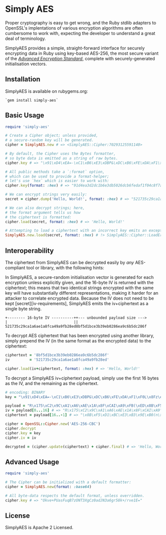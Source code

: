 Simply AES
==========

Proper cryptography is easy to get wrong, and the Ruby stdlib adapters to OpenSSL's implentations of various encryption algorithms are often cumbersome to work with, expecting the developer to understand a great deal of terminology.

SimplyAES provides a simple, straight-forward interface for securely encrypting data in Ruby using key-based AES-256, the most secure variant of the [*Advanced Encryption Standard*][AES], complete with securely-generated initialisation vectors.

[AES]: http://en.wikipedia.org/wiki/Advanced_Encryption_Standard

Installation
------------

SimplyAES is available on rubygems.org:

    `gem install simply-aes`

Basic Usage
-----------

~~~ ruby
require 'simply-aes'

# Create a Cipher object; unless provided,
# a secure-random key will be generated.
cipher = SimplyAES.new # => <SimplyAES::Cipher:70293125591140>

# By default, the Cipher uses the Bytes formatter,
# so byte data is emitted as a string of raw bytes.
cipher.key # => "\x91\xD4\xEA=-\xC1\xB6\xE3\xDBP&\xDC\xB6\xFE\xDA\xF1\xF0L\x8Fz\e\xF7k]\x15\x9A\x9B8\xB1\xF3\xE3\xEE"

# All public methods take a `:format` option,
# which can be used to provide a format-helper;
# let's use `hex` which is easier to work with:
cipher.key(format: :hex) # => "91d4ea3d2dc1b6e3db5026dcb6fedaf1f04c8f7a1bf76b5d159a9b38b1f3e3ee"

# We can encrypt strings very easily:
secret = cipher.dump('Hello, World!', format: :hex) # => "521735c29ca1a6ae1a8fca49a9fb28ed8bf5d1bce3b39eb0286ea9c6b5dc286f"

# We can also decrypt strings; here,
# the format argument tells us how
# the ciphertext is formatted:
cipher.load(secret, format: :hex) # => 'Hello, World!'

# Attempting to load a ciphertext with an incorrect key emits an exception:
SimplyAES.new.load(secret, format: :hex) # !> SimplyAES::Cipher::LoadError
~~~

Interoperability
----------------

The ciphertext from SimplyAES can be decrypted easily by _any_ AES-compliant tool or library, with the following hints:

In SimplyAES, a secure-random initialisation vector is generated for each encryption unless explicitly given, and the 16-byte IV is returned with the ciphertext;
this means that two identical strings encrypted with the same key will have substantially different representations, making it harder for an attacker to correlate encrypted data.
Because the IV does not need to be kept [secret][iv-requirements], SimplyAES emits the iv+ciphertext as a single byte string.

~~~
+-------- 16-byte IV ----------++--- unbounded payload size --->
|                              ||
521735c29ca1a6ae1a8fca49a9fb28ed8bf5d1bce3b39eb0286ea9c6b5dc286f
~~~

To decrypt AES ciphertext that has been encrypted using another library, simply prepend the IV (in the same format as the encrypted data) to the ciphertext:

~~~ ruby
ciphertext = '8bf5d1bce3b39eb0286ea9c6b5dc286f'
iv         = '521735c29ca1a6ae1a8fca49a9fb28ed'

cipher.load(iv+ciphertext, format: :hex) # => 'Hello, World!'
~~~

To decrypt a SimplyAES iv+ciphertext payload, simply use the first 16 bytes as the IV, and the remaining as the ciphertext.

~~~ ruby
# encoding: BINARY
key = "\x91\xD4\xEA=-\xC1\xB6\xE3\xDBP&\xDC\xB6\xFE\xDA\xF1\xF0L\x8Fz\e\xF7k]\x15\x9A\x9B8\xB1\xF3\xE3\xEE"

payload = "R\x175\xC2\x9C\xA1\xA6\xAE\x1A\x8F\xCAI\xA9\xFB(\xED\x8B\xF5\xD1\xBC\xE3\xB3\x9E\xB0(n\xA9\xC6\xB5\xDC(o"
iv = payload[0...16] # => "R\x175\xC2\x9C\xA1\xA6\xAE\x1A\x8F\xCAI\xA9\xFB(\xED"
ciphertext = payload[16..-1] # => "\x8B\xF5\xD1\xBC\xE3\xB3\x9E\xB0(n\xA9\xC6\xB5\xDC(o"

cipher = OpenSSL::Cipher.new('AES-256-CBC')
cipher.decrypt
cipher.key = key
cipher.iv = iv

decrypted = (cipher.update(ciphertext) + cipher.final) # => 'Hello, World!'
~~~

Advanced Usage
--------------

~~~ ruby
require 'simply-aes'

# The Cipher can be initialized with a default formatter:
cipher = SimplyAES.new(format: :base64)

# All byte-data respects the default format, unless overridden.
cipher.key # => "Okve+PUasFuqB7zONT3XgCz0adJN3a6gr58k+/rve1E="
~~~

License
-------

SimplyAES is Apache 2 Licensed.
